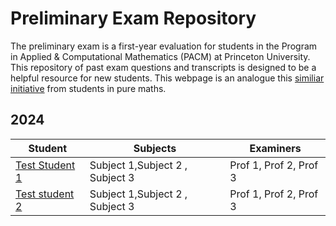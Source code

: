 # Preliminary Exam Repository

The preliminary exam is a first-year evaluation for students in the Program in Applied & Computational Mathematics (PACM) at Princeton University. This repository of past exam questions and transcripts is designed to be a helpful resource for new students. This webpage is an analogue this [similiar initiative](https://web.math.princeton.edu/generals/) from students in pure maths.

## 2024

| Student | Subjects | Examiners |
| -------- | ------- | ------------------ |
| [Test Student 1](students/student%20test.md)  | Subject 1,Subject 2 , Subject 3  | Prof 1, Prof 2, Prof 3 |
|  [Test student 2](students/test.pdf)  | Subject 1,Subject 2 , Subject 3  |Prof 1, Prof 2, Prof 3 |

